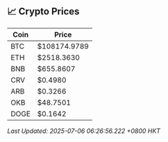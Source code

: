 ## 📈 Crypto Prices

| Coin | Price |
| ---- | ----- |
| BTC | $108174.9789 |
| ETH | $2518.3630 |
| BNB | $655.8607 |
| CRV | $0.4980 |
| ARB | $0.3266 |
| OKB | $48.7501 |
| DOGE | $0.1642 |

_Last Updated: 2025-07-06 06:26:56.222 +0800 HKT_